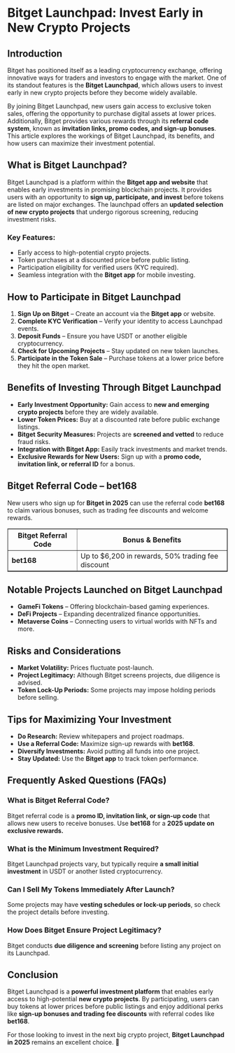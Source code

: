 <h1>Bitget Launchpad: Invest Early in New Crypto Projects</h1>
<h2>Introduction</h2>
<p>Bitget has positioned itself as a leading cryptocurrency exchange, offering innovative ways for traders and investors to engage with the market. One of its standout features is the <strong>Bitget Launchpad</strong>, which allows users to invest early in new crypto projects before they become widely available.</p>
<p>By joining Bitget Launchpad, new users gain access to exclusive token sales, offering the opportunity to purchase digital assets at lower prices. Additionally, Bitget provides various rewards through its <strong>referral code system</strong>, known as <strong>invitation links, promo codes, and sign-up bonuses</strong>. This article explores the workings of Bitget Launchpad, its benefits, and how users can maximize their investment potential.</p>

<h2>What is Bitget Launchpad?</h2>
<p>Bitget Launchpad is a platform within the <strong>Bitget app and website</strong> that enables early investments in promising blockchain projects. It provides users with an opportunity to <strong>sign up, participate, and invest</strong> before tokens are listed on major exchanges. The launchpad offers an <strong>updated selection of new crypto projects</strong> that undergo rigorous screening, reducing investment risks.</p>

<h3>Key Features:</h3>
<ul>
    <li>Early access to high-potential crypto projects.</li>
    <li>Token purchases at a discounted price before public listing.</li>
    <li>Participation eligibility for verified users (KYC required).</li>
    <li>Seamless integration with the <strong>Bitget app</strong> for mobile investing.</li>
</ul>

<h2>How to Participate in Bitget Launchpad</h2>
<ol>
    <li><strong>Sign Up on Bitget</strong> – Create an account via the <strong>Bitget app</strong> or website.</li>
    <li><strong>Complete KYC Verification</strong> – Verify your identity to access Launchpad events.</li>
    <li><strong>Deposit Funds</strong> – Ensure you have USDT or another eligible cryptocurrency.</li>
    <li><strong>Check for Upcoming Projects</strong> – Stay updated on new token launches.</li>
    <li><strong>Participate in the Token Sale</strong> – Purchase tokens at a lower price before they hit the open market.</li>
</ol>

<h2>Benefits of Investing Through Bitget Launchpad</h2>
<ul>
    <li><strong>Early Investment Opportunity:</strong> Gain access to <strong>new and emerging crypto projects</strong> before they are widely available.</li>
    <li><strong>Lower Token Prices:</strong> Buy at a discounted rate before public exchange listings.</li>
    <li><strong>Bitget Security Measures:</strong> Projects are <strong>screened and vetted</strong> to reduce fraud risks.</li>
    <li><strong>Integration with Bitget App:</strong> Easily track investments and market trends.</li>
    <li><strong>Exclusive Rewards for New Users:</strong> Sign up with a <strong>promo code, invitation link, or referral ID</strong> for a bonus.</li>
</ul>

<h2>Bitget Referral Code – bet168</h2>
<p>New users who sign up for <strong>Bitget in 2025</strong> can use the referral code <strong>bet168</strong> to claim various bonuses, such as trading fee discounts and welcome rewards.</p>

<table border="1">
    <tr>
        <th>Bitget Referral Code</th>
        <th>Bonus & Benefits</th>
    </tr>
    <tr>
        <td><strong>bet168</strong></td>
        <td>Up to $6,200 in rewards, 50% trading fee discount</td>
    </tr>
</table>

<h2>Notable Projects Launched on Bitget Launchpad</h2>
<ul>
    <li><strong>GameFi Tokens</strong> – Offering blockchain-based gaming experiences.</li>
    <li><strong>DeFi Projects</strong> – Expanding decentralized finance opportunities.</li>
    <li><strong>Metaverse Coins</strong> – Connecting users to virtual worlds with NFTs and more.</li>
</ul>

<h2>Risks and Considerations</h2>
<ul>
    <li><strong>Market Volatility:</strong> Prices fluctuate post-launch.</li>
    <li><strong>Project Legitimacy:</strong> Although Bitget screens projects, due diligence is advised.</li>
    <li><strong>Token Lock-Up Periods:</strong> Some projects may impose holding periods before selling.</li>
</ul>

<h2>Tips for Maximizing Your Investment</h2>
<ul>
    <li><strong>Do Research:</strong> Review whitepapers and project roadmaps.</li>
    <li><strong>Use a Referral Code:</strong> Maximize sign-up rewards with <strong>bet168</strong>.</li>
    <li><strong>Diversify Investments:</strong> Avoid putting all funds into one project.</li>
    <li><strong>Stay Updated:</strong> Use the <strong>Bitget app</strong> to track token performance.</li>
</ul>

<h2>Frequently Asked Questions (FAQs)</h2>
<h3>What is Bitget Referral Code?</h3>
<p>Bitget referral code is a <strong>promo ID, invitation link, or sign-up code</strong> that allows new users to receive bonuses. Use <strong>bet168</strong> for a <strong>2025 update on exclusive rewards.</strong></p>

<h3>What is the Minimum Investment Required?</h3>
<p>Bitget Launchpad projects vary, but typically require <strong>a small initial investment</strong> in USDT or another listed cryptocurrency.</p>

<h3>Can I Sell My Tokens Immediately After Launch?</h3>
<p>Some projects may have <strong>vesting schedules or lock-up periods</strong>, so check the project details before investing.</p>

<h3>How Does Bitget Ensure Project Legitimacy?</h3>
<p>Bitget conducts <strong>due diligence and screening</strong> before listing any project on its Launchpad.</p>

<h2>Conclusion</h2>
<p>Bitget Launchpad is a <strong>powerful investment platform</strong> that enables early access to high-potential <strong>new crypto projects</strong>. By participating, users can buy tokens at lower prices before public listings and enjoy additional perks like <strong>sign-up bonuses and trading fee discounts</strong> with referral codes like <strong>bet168</strong>.</p>
<p>For those looking to invest in the next big crypto project, <strong>Bitget Launchpad in 2025</strong> remains an excellent choice. 🚀</p>
